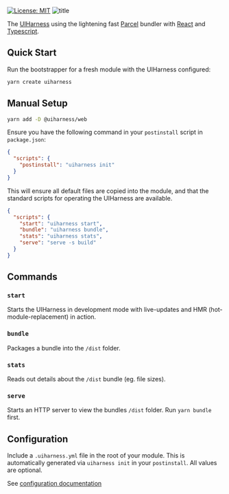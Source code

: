 [![License: MIT](https://img.shields.io/badge/License-MIT-green.svg)](https://opensource.org/licenses/MIT)
![title](https://user-images.githubusercontent.com/185555/51221316-dd9b1980-199d-11e9-8b78-26bbafd344f1.jpg)


The [UIHarness](https://uiharness.com) using the lightening fast [Parcel](https://parceljs.org) bundler with [React](https://reactjs.org/) and [Typescript](https://www.typescriptlang.org/).

## Quick Start
Run the bootstrapper for a fresh module with the UIHarness configured:

```bash
yarn create uiharness
```



## Manual Setup
```bash
yarn add -D @uiharness/web
```

Ensure you have the following command in your `postinstall` script in `package.json`:

```json
{
  "scripts": {
    "postinstall": "uiharness init"
  }
}
```

This will ensure all default files are copied into the module, and that the standard scripts for operating the UIHarness are available.

```json
{
  "scripts": {
    "start": "uiharness start",
    "bundle": "uiharness bundle",
    "stats": "uiharness stats",
    "serve": "serve -s build"
  }
}
```

## Commands

### `start`

Starts the UIHarness in development mode with live-updates and HMR (hot-module-replacement) in action.

### `bundle`

Packages a bundle into the `/dist` folder.

### `stats`

Reads out details about the `/dist` bundle (eg. file sizes).

### `serve`

Starts an HTTP server to view the bundles `/dist` folder.
Run `yarn bundle` first.

## Configuration

Include a `.uiharness.yml` file in the root of your module. 
This is automatically generated via `uiharness init` in your `postinstall`. 
All values are optional.

See [configuration documentation](../core/README.md#configuration)
